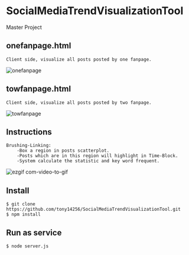 # SocialMediaTrendVisualizationTool
Master Project

## onefanpage.html
	Client side, visualize all posts posted by one fanpage.	
	
![onefanpage](https://user-images.githubusercontent.com/14973044/34138560-22ac5486-e4ab-11e7-90bf-7547abec6823.png)

## towfanpage.html
	Client side, visualize all posts posted by two fanpage.
	
![towfanpage](https://user-images.githubusercontent.com/14973044/34138764-3194badc-e4ac-11e7-9b0a-1cd3d5f502ee.png)

## Instructions
	Brushing-Linking: 
		-Box a region in posts scatterplot.
		-Posts which are in this region will highlight in Time-Block.
		-System calculate the statistic and key word frequent.
	
![ezgif com-video-to-gif](https://user-images.githubusercontent.com/14973044/34239417-3a1b9314-e642-11e7-9246-a6a7257ac849.gif)

## Install
	$ git clone https://github.com/tony14256/SocialMediaTrendVisualizationTool.git
	$ npm install

## Run as service
	$ node server.js
